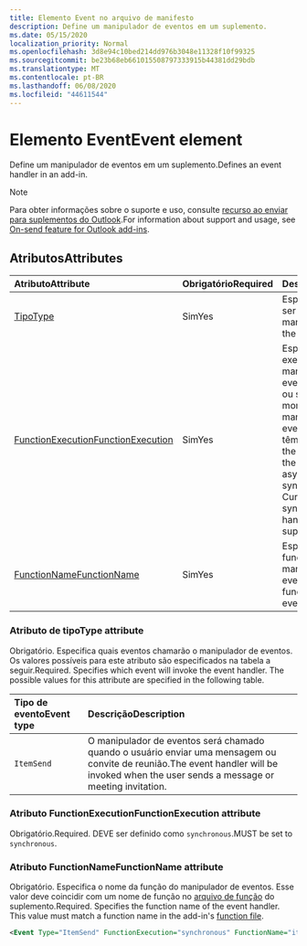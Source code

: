 ```yaml
---
title: Elemento Event no arquivo de manifesto
description: Define um manipulador de eventos em um suplemento.
ms.date: 05/15/2020
localization_priority: Normal
ms.openlocfilehash: 3d8e94c10bed214dd976b3048e11328f10f99325
ms.sourcegitcommit: be23b68eb661015508797333915b44381dd29bdb
ms.translationtype: MT
ms.contentlocale: pt-BR
ms.lasthandoff: 06/08/2020
ms.locfileid: "44611544"
---
```

# <a name="event-element"></a><span data-ttu-id="16843-103">Elemento Event</span><span class="sxs-lookup"><span data-stu-id="16843-103">Event element</span></span>

<span data-ttu-id="16843-104">Define um manipulador de eventos em um suplemento.</span><span class="sxs-lookup"><span data-stu-id="16843-104">Defines an event handler in an add-in.</span></span>

> [!NOTE]
> <span data-ttu-id="16843-105">Para obter informações sobre o suporte e uso, consulte [recurso ao enviar para suplementos do Outlook](../../outlook/outlook-on-send-addins.md).</span><span class="sxs-lookup"><span data-stu-id="16843-105">For information about support and usage, see [On-send feature for Outlook add-ins](../../outlook/outlook-on-send-addins.md).</span></span>

## <a name="attributes"></a><span data-ttu-id="16843-106">Atributos</span><span class="sxs-lookup"><span data-stu-id="16843-106">Attributes</span></span>

|  <span data-ttu-id="16843-107">Atributo</span><span class="sxs-lookup"><span data-stu-id="16843-107">Attribute</span></span>  |  <span data-ttu-id="16843-108">Obrigatório</span><span class="sxs-lookup"><span data-stu-id="16843-108">Required</span></span>  |  <span data-ttu-id="16843-109">Descrição</span><span class="sxs-lookup"><span data-stu-id="16843-109">Description</span></span>  |
|:-----|:-----|:-----|
|  [<span data-ttu-id="16843-110">Tipo</span><span class="sxs-lookup"><span data-stu-id="16843-110">Type</span></span>](#type-attribute)  |  <span data-ttu-id="16843-111">Sim</span><span class="sxs-lookup"><span data-stu-id="16843-111">Yes</span></span>  | <span data-ttu-id="16843-112">Especifica o evento a ser manipulado.</span><span class="sxs-lookup"><span data-stu-id="16843-112">Specifies the event to handle.</span></span> |
|  [<span data-ttu-id="16843-113">FunctionExecution</span><span class="sxs-lookup"><span data-stu-id="16843-113">FunctionExecution</span></span>](#functionexecution-attribute)  |  <span data-ttu-id="16843-114">Sim</span><span class="sxs-lookup"><span data-stu-id="16843-114">Yes</span></span>  | <span data-ttu-id="16843-p101">Especifica o estilo de execução para o manipulador de eventos, assíncrono ou síncrono. No momento, somente os manipuladores de eventos síncronos têm suporte.</span><span class="sxs-lookup"><span data-stu-id="16843-p101">Specifies the execution style for the event handler, asynchronous or synchronous. Currently only synchronous event handlers are supported.</span></span> |
|  [<span data-ttu-id="16843-117">FunctionName</span><span class="sxs-lookup"><span data-stu-id="16843-117">FunctionName</span></span>](#functionname-attribute)  |  <span data-ttu-id="16843-118">Sim</span><span class="sxs-lookup"><span data-stu-id="16843-118">Yes</span></span>  | <span data-ttu-id="16843-119">Especifica o nome da função para o manipulador de eventos.</span><span class="sxs-lookup"><span data-stu-id="16843-119">Specifies the function name for the event handler.</span></span> |

### <a name="type-attribute"></a><span data-ttu-id="16843-120">Atributo de tipo</span><span class="sxs-lookup"><span data-stu-id="16843-120">Type attribute</span></span>

<span data-ttu-id="16843-p102">Obrigatório. Especifica quais eventos chamarão o manipulador de eventos. Os valores possíveis para este atributo são especificados na tabela a seguir.</span><span class="sxs-lookup"><span data-stu-id="16843-p102">Required. Specifies which event will invoke the event handler. The possible values for this attribute are specified in the following table.</span></span>

|  <span data-ttu-id="16843-124">Tipo de evento</span><span class="sxs-lookup"><span data-stu-id="16843-124">Event type</span></span>  |  <span data-ttu-id="16843-125">Descrição</span><span class="sxs-lookup"><span data-stu-id="16843-125">Description</span></span>  |
|:-----|:-----|
|  `ItemSend`  |  <span data-ttu-id="16843-126">O manipulador de eventos será chamado quando o usuário enviar uma mensagem ou convite de reunião.</span><span class="sxs-lookup"><span data-stu-id="16843-126">The event handler will be invoked when the user sends a message or meeting invitation.</span></span>  |

### <a name="functionexecution-attribute"></a><span data-ttu-id="16843-127">Atributo FunctionExecution</span><span class="sxs-lookup"><span data-stu-id="16843-127">FunctionExecution attribute</span></span>

<span data-ttu-id="16843-128">Obrigatório.</span><span class="sxs-lookup"><span data-stu-id="16843-128">Required.</span></span> <span data-ttu-id="16843-129">DEVE ser definido como `synchronous`.</span><span class="sxs-lookup"><span data-stu-id="16843-129">MUST be set to `synchronous`.</span></span>

### <a name="functionname-attribute"></a><span data-ttu-id="16843-130">Atributo FunctionName</span><span class="sxs-lookup"><span data-stu-id="16843-130">FunctionName attribute</span></span>

<span data-ttu-id="16843-p104">Obrigatório. Especifica o nome da função do manipulador de eventos. Esse valor deve coincidir com um nome de função no [arquivo de função](functionfile.md) do suplemento.</span><span class="sxs-lookup"><span data-stu-id="16843-p104">Required. Specifies the function name of the event handler. This value must match a function name in the add-in's [function file](functionfile.md).</span></span>

```xml
<Event Type="ItemSend" FunctionExecution="synchronous" FunctionName="itemSendHandler" />
```
